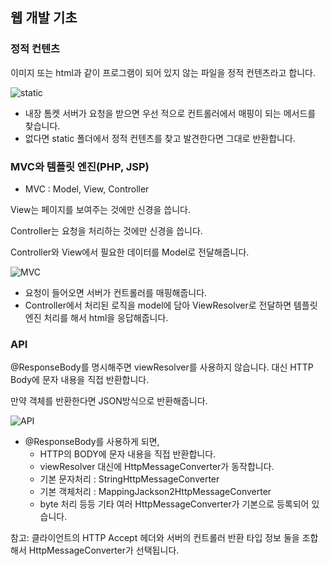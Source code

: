 ## 웹 개발 기초

### 정적 컨텐츠

이미지 또는 html과 같이 프로그램이 되어 있지 않는 파일을 정적 컨텐츠라고 합니다.

![static](https://s3.us-west-2.amazonaws.com/secure.notion-static.com/f77f2cb7-7a2f-43d5-8537-97d899af7b8d/Untitled.png?X-Amz-Algorithm=AWS4-HMAC-SHA256&X-Amz-Content-Sha256=UNSIGNED-PAYLOAD&X-Amz-Credential=AKIAT73L2G45EIPT3X45%2F20220502%2Fus-west-2%2Fs3%2Faws4_request&X-Amz-Date=20220502T171955Z&X-Amz-Expires=86400&X-Amz-Signature=65ecc25dec091fe3166deca70d1b81861f530ff345b1bcb6da49ec7dd53e80f1&X-Amz-SignedHeaders=host&response-content-disposition=filename%20%3D%22Untitled.png%22&x-id=GetObject)

- 내장 톰켓 서버가 요청을 받으면 우선 적으로 컨트롤러에서 매핑이 되는 메서드를 찾습니다.
- 없다면 static 폴더에서 정적 컨텐츠를 찾고 발견한다면 그대로 반환합니다.

### MVC와 템플릿 엔진(PHP, JSP)

- MVC : Model, View, Controller

View는 페이지를 보여주는 것에만 신경을 씁니다.

Controller는 요청을 처리하는 것에만 신경을 씁니다.

Controller와 View에서 필요한 데이터를 Model로 전달해줍니다.

![MVC](https://s3.us-west-2.amazonaws.com/secure.notion-static.com/a87765a5-cd71-4145-b860-39df0acbf37e/Untitled.png?X-Amz-Algorithm=AWS4-HMAC-SHA256&X-Amz-Content-Sha256=UNSIGNED-PAYLOAD&X-Amz-Credential=AKIAT73L2G45EIPT3X45%2F20220502%2Fus-west-2%2Fs3%2Faws4_request&X-Amz-Date=20220502T172010Z&X-Amz-Expires=86400&X-Amz-Signature=b90547137d55c70e66534db9f610da52e8af223e7d35ab7e3bd45689010d058e&X-Amz-SignedHeaders=host&response-content-disposition=filename%20%3D%22Untitled.png%22&x-id=GetObject)

- 요청이 들어오면 서버가 컨트롤러를 매핑해줍니다.
- Controller에서 처리된 로직을 model에 담아 ViewResolver로 전달하면 템플릿 엔진 처리를 해서 html을 응답해줍니다.

### API

@ResponseBody를 명시해주면 viewResolver를 사용하지 않습니다. 대신 HTTP Body에 문자 내용을 직접 반환합니다.

만약 객체를 반환한다면 JSON방식으로 반환해줍니다.

![API](https://s3.us-west-2.amazonaws.com/secure.notion-static.com/bb2a83f6-ccee-429c-8ece-c55c6f7e082e/Untitled.png?X-Amz-Algorithm=AWS4-HMAC-SHA256&X-Amz-Content-Sha256=UNSIGNED-PAYLOAD&X-Amz-Credential=AKIAT73L2G45EIPT3X45%2F20220502%2Fus-west-2%2Fs3%2Faws4_request&X-Amz-Date=20220502T172025Z&X-Amz-Expires=86400&X-Amz-Signature=8807218fa2ca64a32019d3263192b626245ac27ad8e267ce586aca22987e5bdd&X-Amz-SignedHeaders=host&response-content-disposition=filename%20%3D%22Untitled.png%22&x-id=GetObject)

- @ResponseBody를 사용하게 되면,
    - HTTP의 BODY에 문자 내용을 직접 반환합니다.
    - viewResolver 대신에 HttpMessageConverter가 동작합니다.
    - 기본 문자처리 : StringHttpMessageConverter
    - 기본 객체처리 : MappingJackson2HttpMessageConverter
    - byte 처리 등등 기타 여러 HttpMessageConverter가 기본으로 등록되어 있습니다.

참고: 클라이언트의 HTTP Accept 헤더와 서버의 컨트롤러 반환 타입 정보 둘을 조합해서 HttpMessageConverter가 선택됩니다.
